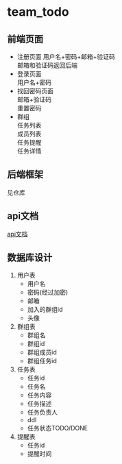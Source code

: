 # team_todo

## 前端页面
- 注册页面
    用户名+密码+邮箱+验证码      
    邮箱和验证码返回后端      
- 登录页面     
    用户名+密码    
- 找回密码页面   
    邮箱+验证码   
    重置密码     
- 群组    
    任务列表    
    成员列表       
    任务提醒     
    任务详情    

## 后端框架    
见仓库    

## api文档  
[api文档](api.md)    

## 数据库设计  
1. 用户表   
    - 用户名  
    - 密码(经过加密)   
    - 邮箱   
    - 加入的群组id   
    - 头像    
2. 群组表
     - 群组名        
     - 群组id      
     - 群组成员id      
     - 群组任务id     
3. 任务表
    - 任务id      
    - 任务名     
    - 任务内容     
    - 任务描述    
    - 任务负责人    
    - ddl      
    - 任务状态TODO/DONE  
4. 提醒表
    - 任务id    
    - 提醒时间     